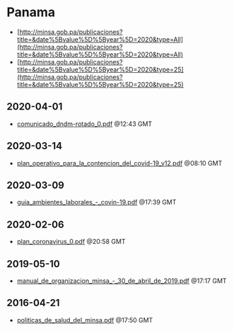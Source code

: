 # Panama

* [http://minsa.gob.pa/publicaciones?title=&date%5Bvalue%5D%5Byear%5D=2020&type=All](http://minsa.gob.pa/publicaciones?title=&date%5Bvalue%5D%5Byear%5D=2020&type=All)
* [http://minsa.gob.pa/publicaciones?title=&date%5Bvalue%5D%5Byear%5D=2020&type=25](http://minsa.gob.pa/publicaciones?title=&date%5Bvalue%5D%5Byear%5D=2020&type=25)


## 2020-04-01

* [comunicado\_dndm-rotado\_0.pdf](e4a4139ff7dfafbb741daf73b9ead37fb3dea041/file.pdf) @12:43 GMT

## 2020-03-14

* [plan\_operativo\_para\_la\_contencion\_del\_covid-19\_v12.pdf](d914c70a931b3cc6900c96425684f0364352fc41/file.pdf) @08:10 GMT

## 2020-03-09

* [guia\_ambientes\_laborales\_-\_covin-19.pdf](5fa7a8b3214bbee76d9c984088b82b88359d31e7/file.pdf) @17:39 GMT

## 2020-02-06

* [plan\_coronavirus\_0.pdf](965eb80649f198ca256865a0e807ec676348ea39/file.pdf) @20:58 GMT

## 2019-05-10

* [manual\_de\_organizacion\_minsa\_-\_30\_de\_abril\_de\_2019.pdf](2b80d60a6eef5c03a6712c10b7f4b1375ed6ad0b/file.pdf) @17:17 GMT

## 2016-04-21

* [politicas\_de\_salud\_del\_minsa.pdf](5922d9c02a61cb64510b7796fdc13c2c6028465b/file.pdf) @17:50 GMT

